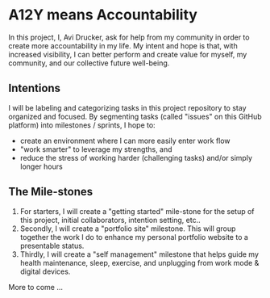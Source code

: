 # A12Y means Accountability

In this project, I, Avi Drucker, ask for help from my community in order to create more accountability in my life. My intent and hope is that, with increased visibility, I can better perform and create value for myself, my community, and our collective future well-being.

## Intentions

I will be labeling and categorizing tasks in this project repository to stay organized and focused. By segmenting tasks (called "issues" on this GitHub platform) into milestones / sprints, I hope to:
- create an environment where I can more easily enter work flow
- "work smarter" to leverage my strengths, and
- reduce the stress of working harder (challenging tasks) and/or simply longer hours

## The Mile-stones

1. For starters, I will create a "getting started" mile-stone for the setup of this project, initial collaborators, intention setting, etc..
2. Secondly, I will create a "portfolio site" milestone. This will group together the work I do to enhance my personal portfolio website to a presentable status.
3. Thirdly, I will create a "self management" milestone that helps guide my health maintenance, sleep, exercise, and unplugging from work mode & digital devices.

More to come ...
